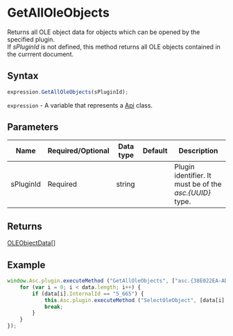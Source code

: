 # GetAllOleObjects

Returns all OLE object data for objects which can be opened by the specified plugin.\
If *sPluginId* is not defined, this method returns all OLE objects contained in the currrent document.

## Syntax

```javascript
expression.GetAllOleObjects(sPluginId);
```

`expression` - A variable that represents a [Api](Methods.md) class.

## Parameters

| **Name** | **Required/Optional** | **Data type** | **Default** | **Description** |
| ------------- | ------------- | ------------- | ------------- | ------------- |
| sPluginId | Required | string |  | Plugin identifier. It must be of the *asc.&#123;UUID&#125;* type. |

## Returns

[OLEObjectData](../Enumeration/OLEObjectData.md)[]

## Example

```javascript
window.Asc.plugin.executeMethod ("GetAllOleObjects", ["asc.{38E022EA-AD92-45FC-B22B-49DF39746DB4}"], function (data) {
    for (var i = 0; i < data.length; i++) {
        if (data[i].InternalId == "5_665") {
            this.Asc.plugin.executeMethod ("SelectOleObject", [data[i].InternalId]);
            break;
        }
    }
});
```

